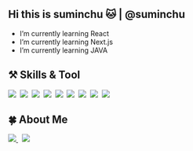 ## Hi this is suminchu 🐱 | @suminchu
- I’m currently learning React
- I’m currently learning Next.js
- I’m currently learning JAVA


<h2>⚒️ Skills & Tool </h2>
<p>
    <img src="https://img.shields.io/badge/HTML5-E34F26?style=flat-square&logo=HTML5&logoColor=white"/>&nbsp
    <img src="https://img.shields.io/badge/CSS3-1572B6?style=flat-square&logo=CSS3&logoColor=white"/>&nbsp
    <img src="https://img.shields.io/badge/JavaScript-F7DF1E?style=flat-square&logo=JavaScript&logoColor=white"/>&nbsp
  <img src="https://img.shields.io/badge/React-2b2a2a?style=flat-square&logo=React&logoColor=skyblue"/>&nbsp
    <img src="https://img.shields.io/badge/Vue.js-4FC08D?style=flat-square&logo=Vue.js&logoColor=white"/>&nbsp
  <img src="https://img.shields.io/badge/Next.js-000000?style=flat-square&logo=Next.js&logoColor=white"/>&nbsp
    <img src="https://img.shields.io/badge/MariaDB-003545?style=flat-square&logo=MariaDB&logoColor=white"/>&nbsp
    <img src="https://img.shields.io/badge/MySQL-4479A1?style=flat-square&logo=MySQL&logoColor=white"/>&nbsp
    <img src="https://img.shields.io/badge/Git-F05032?style=flat-square&logo=Git&logoColor=white"/>&nbsp
</p>

<h2> 🍀 About Me</h2>
<p>
 <a href="mailto:shelly7370@naver.com">
   <img src="https://img.shields.io/badge/github-181717?style=for-the-badge&logo=github&logoColor=white&link=shelly7370@naver.com"/>
</a>
    &nbsp
   <a href="mailto:shelly7370@naver.com">
   <img src="https://img.shields.io/badge/notion-f5f5f0?style=for-the-badge&logo=notion&logoColor=black&link=shelly7370@naver.com"/>
</a>
</p>


